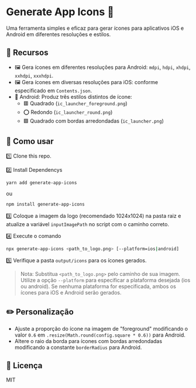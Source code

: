 # Generate App Icons 📱

Uma ferramenta simples e eficaz para gerar ícones para aplicativos iOS e Android em diferentes resoluções e estilos.

## 🌟 Recursos

- 🖼️ Gera ícones em diferentes resoluções para Android: `mdpi`, `hdpi`, `xhdpi`, `xxhdpi`, `xxxhdpi`.
- 🖼️ Gera ícones em diversas resoluções para iOS: conforme especificado em `Contents.json`.
- 🎨 Android: Produz três estilos distintos de ícone:
  - 🟥 Quadrado (`ic_launcher_foreground.png`)
  - ⭕ Redondo (`ic_launcher_round.png`)
  - 🟩 Quadrado com bordas arredondadas (`ic_launcher.png`)

## 🔧 Como usar

1️⃣ Clone this repo.

2️⃣ Install Dependencys

```sh
yarn add generate-app-icons
```

ou

```sh
npm install generate-app-icons
```

3️⃣ Coloque a imagem da logo (recomendado 1024x1024) na pasta raiz e atualize a variável `inputImagePath` no script com o caminho correto.

4️⃣ Execute o comando

```sh
npx generate-app-icons <path_to_logo.png> [--platform=ios|android]
```

5️⃣ Verifique a pasta `output/icons` para os ícones gerados.

> Nota: Substitua `<path_to_logo.png>` pelo caminho de sua imagem. Utilize a opção `--platform` para especificar a plataforma desejada (ios ou android). Se nenhuma plataforma for especificada, ambos os ícones para iOS e Android serão gerados.

## ✏️ Personalização

- Ajuste a proporção do ícone na imagem de "foreground" modificando o valor `0.6` em `.resize(Math.round(config.square * 0.6))` para Android.
- Altere o raio da borda para ícones com bordas arredondadas modificando a constante `borderRadius` para Android.

## 📜 Licença

MIT
